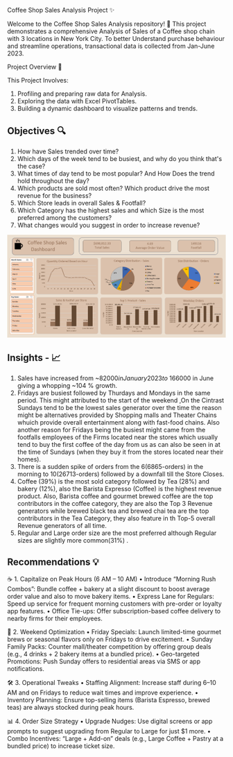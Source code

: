Coffee Shop Sales Analysis Project  ✨

Welcome to the Coffee Shop Sales Analysis repository! 🚀
This project demonstrates a comprehensive Analysis of Sales of a Coffee shop chain with 3 locations in New York City. To better Understand purchase behaviour and streamline operations, transactional data is collected from Jan-June 2023.

Project Overview 🎯

This Project Involves:
1. Profiling and preparing raw data for Analysis.
2. Exploring the data with Excel PivotTables.
3. Building a dynamic dashboard to visualize patterns and trends.

Objectives 🔍
---

1.	How have Sales trended over time?
2.	Which days of the week tend to be busiest, and why do you think that's the case?
3.	What times of day tend to be most popular? And How Does the trend hold throughout the day?
4.	Which products are sold most often? Which product drive the most revenue for the business?
5.	Which Store leads in overall Sales & Footfall?
6.	 Which Category has the highest sales and which Size is the most preferred among the customers?
7.	What changes would you suggest in order to increase revenue? 




![Coffee Sales Dashboard](Coffee%20Sales%20Dashboard.png)




Insights - 📈
---

1.	Sales have increased from ~$82000 in January 2023 to ~$166000 in June giving a whopping ~104 % growth.
2.	Fridays are busiest followed by Thurdays and Mondays in the same period.
This might attributed to the start of the weekend ,On the Cintrast Sundays tend to be the lowest sales generator over the time the reason might be alternatives provided by Shopping malls and Theater Chains whuich provide overall entertainment along with fast-food chains.
Also another reason for Fridays being the busiest might came from the footfalls employees of the Firms located near the stores which usually tend to buy the first coffee of the day from us as can also be seen in at the time of Sundays (when they buy it from the stores located near their homes).
3.	There is a sudden spike of orders from the 6(6865-orders) in the morning to 10(26713-orders) followed by a downfall till the Store Closes.
4.	 Coffee (39%) is the most sold category followed by Tea (28%) and bakery (12%), also the Barista Expresso (Coffee) is the highest revenue product.
Also, Barista coffee and gourmet brewed coffee are the top contributors in the coffee category, they are also the Top 3 Revenue generators while brewed black tea and brewed chai tea are the top contributors in the Tea Category, they also feature in th Top-5 overall Revenue generators of all time.
5.	Regular and Large order size are the most preferred although Regular sizes are slightly more common(31%) .

Recommendations 💡   
---

☕ 1. Capitalize on Peak Hours (6 AM – 10 AM)
      •	Introduce “Morning Rush Combos”: Bundle coffee + bakery at a slight discount to boost average order value and also to move bakery items.
      •	Express Lane for Regulars: Speed up service for frequent morning customers with pre-order or loyalty app features.
      •	Office Tie-ups: Offer subscription-based coffee delivery to nearby firms for their employees.

📅 2. Weekend Optimization
      •	Friday Specials: Launch limited-time gourmet brews or seasonal flavors only on Fridays to drive excitement.
      •	Sunday Family Packs: Counter mall/theater competition by offering group deals (e.g., 4 drinks + 2 bakery items at a bundled price).
      •	Geo-targeted Promotions: Push Sunday offers to residential areas via SMS or app notifications.

🛠️  3. Operational Tweaks
•	Staffing Alignment: Increase staff during 6–10 AM and on Fridays to reduce wait times and improve experience.
•	Inventory Planning: Ensure top-selling items (Barista Espresso, brewed teas) are always stocked during peak hours.

📊 4. Order Size Strategy
•	Upgrade Nudges: Use digital screens or app prompts to suggest upgrading from Regular to Large for just $1 more.
•	Combo Incentives: “Large + Add-on” deals (e.g., Large Coffee + Pastry at a bundled price) to increase ticket size.





